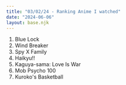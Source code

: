 ```yaml
---
title: "03/02/24 - Ranking Anime I watched"
date: "2024-06-06"
layout: base.njk
---
```

1. Blue Lock
2. Wind Breaker
3. Spy X Family
4. Haikyu!!
5. Kaguya-sama: Love Is War
6. Mob Psycho 100
7. Kuroko's Basketball